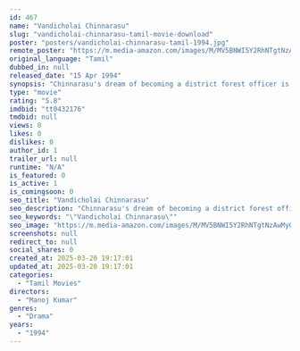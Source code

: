 ```yaml
---
id: 467
name: "Vandicholai Chinnarasu"
slug: "vandicholai-chinnarasu-tamil-movie-download"
poster: "posters/vandicholai-chinnarasu-tamil-1994.jpg"
remote_poster: "https://m.media-amazon.com/images/M/MV5BNWI5Y2RhNTgtNzAwMy00ZGMwLTk0ZWYtZGYxMDdkYmU0MDVlXkEyXkFqcGc@._V1_SX300.jpg"
original_language: "Tamil"
dubbed_in: null
released_date: "15 Apr 1994"
synopsis: "Chinnarasu's dream of becoming a district forest officer is shattered when he is given the death sentence by court. He tries to prove his innocence and punish the perpetrators."
type: "movie"
rating: "5.8"
imdbid: "tt0432176"
tmdbid: null
views: 0
likes: 0
dislikes: 0
author_id: 1
trailer_url: null
runtime: "N/A"
is_featured: 0
is_active: 1
is_comingsoon: 0
seo_title: "Vandicholai Chinnarasu"
seo_description: "Chinnarasu's dream of becoming a district forest officer is shattered when he is given the death sentence by court. He tries to prove his innocence and punish the perpetrators."
seo_keywords: "\"Vandicholai Chinnarasu\""
seo_image: "https://m.media-amazon.com/images/M/MV5BNWI5Y2RhNTgtNzAwMy00ZGMwLTk0ZWYtZGYxMDdkYmU0MDVlXkEyXkFqcGc@._V1_SX300.jpg"
screenshots: null
redirect_to: null
social_shares: 0
created_at: 2025-03-20 19:17:01
updated_at: 2025-03-20 19:17:01
categories:
  - "Tamil Movies"
directors:
  - "Manoj Kumar"
genres:
  - "Drama"
years:
  - "1994"
---
```

